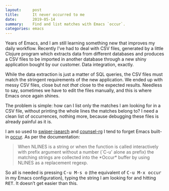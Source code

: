 ```yaml
---
layout:     post
title:      It never occurred to me
date:       2019-05-14
summary:    Find and list matches with Emacs `occur`.
categories: emacs
---
```


Years of Emacs, and I am still learning something new that improves my daily
workflow. Recently I’ve had to deal with CSV files, generated by a little
Clojure program which extracts data from different databases and produces a CSV
files to be imported in another database through a new shiny application bought
by our customer. Data integration, exactly.

While the data extraction is just a matter of SQL queries, the CSV files must
match the stringent requirements of the new application. We ended up with messy
CSV files, close but not _that_ close to the expected results. Needless to say,
sometimes we have to edit the files manually, and this is where Emacs once again
shines.

The problem is simple: how can I list only the matches I am looking for in a CSV
file, without printing the whole lines the matches belong to? I need a clean
list of occurrences, nothing more, because debugging these files is already
painful as it is.

I am so used to [swiper-isearch](https://github.com/abo-abo/swiper) and
[counsel-rg](https://github.com/abo-abo/swiper) I tend to forget Emacs built-in
[occur](https://doc.endlessparentheses.com/Fun/occur.html). As per the
documentation:

> When NLINES is a string or when the function is called interactively with
> prefix argument without a number (\`C-u\' alone as prefix) the matching
> strings are collected into the \*Occur\* buffer by using NLINES as a
> replacement regexp.

So all is needed is pressing <kbd>C-u M-s o</kbd> (the equivalent of
<kbd>C-u M-x occur</kbd> in my Emacs configuration), typing the string I am
looking for and hitting <kbd>RET</kbd>. It doesn’t get easier than this.
